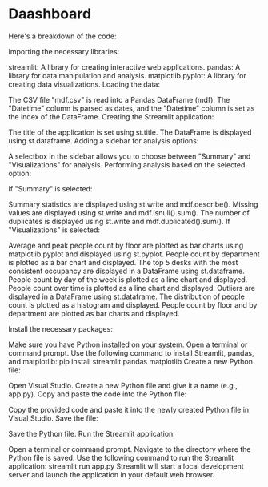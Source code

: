 # Daashboard

Here's a breakdown of the code:

Importing the necessary libraries:

streamlit: A library for creating interactive web applications.
pandas: A library for data manipulation and analysis.
matplotlib.pyplot: A library for creating data visualizations.
Loading the data:

The CSV file "mdf.csv" is read into a Pandas DataFrame (mdf).
The "Datetime" column is parsed as dates, and the "Datetime" column is set as the index of the DataFrame.
Creating the Streamlit application:

The title of the application is set using st.title.
The DataFrame is displayed using st.dataframe.
Adding a sidebar for analysis options:

A selectbox in the sidebar allows you to choose between "Summary" and "Visualizations" for analysis.
Performing analysis based on the selected option:

If "Summary" is selected:

Summary statistics are displayed using st.write and mdf.describe().
Missing values are displayed using st.write and mdf.isnull().sum().
The number of duplicates is displayed using st.write and mdf.duplicated().sum().
If "Visualizations" is selected:

Average and peak people count by floor are plotted as bar charts using matplotlib.pyplot and displayed using st.pyplot.
People count by department is plotted as a bar chart and displayed.
The top 5 desks with the most consistent occupancy are displayed in a DataFrame using st.dataframe.
People count by day of the week is plotted as a line chart and displayed.
People count over time is plotted as a line chart and displayed.
Outliers are displayed in a DataFrame using st.dataframe.
The distribution of people count is plotted as a histogram and displayed.
People count by floor and by department are plotted as bar charts and displayed.


Install the necessary packages:

Make sure you have Python installed on your system.
Open a terminal or command prompt.
Use the following command to install Streamlit, pandas, and matplotlib: pip install streamlit pandas matplotlib
Create a new Python file:

Open Visual Studio.
Create a new Python file and give it a name (e.g., app.py).
Copy and paste the code into the Python file:

Copy the provided code and paste it into the newly created Python file in Visual Studio.
Save the file:

Save the Python file.
Run the Streamlit application:

Open a terminal or command prompt.
Navigate to the directory where the Python file is saved.
Use the following command to run the Streamlit application: streamlit run app.py
Streamlit will start a local development server and launch the application in your default web browser.


